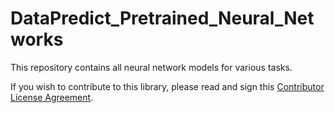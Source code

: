 # DataPredict_Pretrained_Neural_Networks

This repository contains all neural network models for various tasks.

If you wish to contribute to this library, please read and sign this [Contributor License Agreement](Contributor_License_Agreement.docx).
